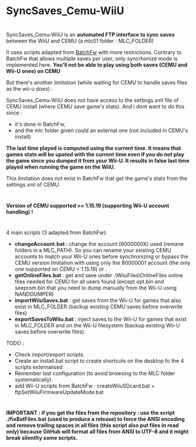 # SyncSaves_Cemu-WiiU

#
SyncSaves_Cemu-WiiU is an **automated FTP interface to sync saves** between the WiiU and CEMU (a mlc01 folder : MLC_FOLDER)


It uses scripts adapted from [BatchFw](https://github.com/Laf111/CEMU-Batch-Framework) with more restrictions. Contrary to BatchFw that allows multiple saves per user, only syncrhonize mode is implemented here. **You'll not be able to play using both saves (CEMU and Wii-U ones) on CEMU**

But there's another limitation (while waiting for CEMU to handle saves files as the wii-u does) : 

SyncSaves_Cemu-WiiU does not have access to the settings.xml file of CEMU install (where CEMU save game's stats).
And i dont want to do this since :
- it's done in BatchFw,
- and the mlc folder given could an external one (not included in CEMU's install)

**The last time played is computed using the current time. It means that games stats will be upated with the current time even if you do not play the game since you dumped it from your Wii-U. It results in false last time played when running the game on the WiiU.**

This limitation does not exist in BatchFw that get the game's stats from the settings.xml of CEMU. 

#
**Version of CEMU supported >= 1.15.19 (supporting Wii-U account handling) !**
#

4 main scripts (3 adapted from BatchFw):

- **changeAccount.bat** : change the account (8000000X) used (remane folders in a MLC_PATH). So you can rename your existing CEMU accounts to match your Wii-U ones before synchronizing or bypass the CEMU version limitation with using only the 80000001 account (the only one supported on CEMU < 1.15.19) or .
- **getOnlineFiles.bat** : get and save under .\WiiuFiles\OnlineFiles online files needed for CEMU for all users found
  (except opt.bin and seeprom.bin that you need to dump manually from the Wii-U using NANDDUMPER)
- **importWiiuSaves.bat** : get saves from the Wii-U for games that also exist in MLC_FOLDER (backup existing CEMU saves before overwrite files)
- **exportSavesToWiiu.bat** : inject saves to the Wii-U for games that exist in MLC_FOLDER and on the Wii-U filesystem (backup existing Wii-U saves before overwrite files)

TODO : 

- Check import/export scripts.
- Create an install.bat script to create shortcuts on the desktop fo the 4 scripts externalised
- Remember last configuration (to avoid browsing to the MLC folder systematically)
- add Wii-U scripts from BatchFw : createWiiuSDcard.bat + ftpSetWiiuFirmwareUpdateMode.bat 

# 
**IMPORTANT : if you get the files from the repository : use the script ./fixBatFiles.bat (used to produce a release) to force the ANSI encoding and remove trailing spaces in all files (this script also put files in read only) because GitHub will format all files from ANSI to UTF-8 and it might break silentlty some scripts.**
#
